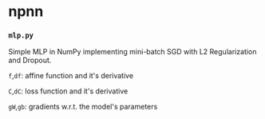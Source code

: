 # npnn

### `mlp.py`
Simple MLP in NumPy implementing mini-batch SGD with L2 Regularization and Dropout.

`f`,`df`: affine function and it's derivative

`C`,`dC`: loss function and it's derivative

`gW`,`gb`: gradients w.r.t. the model's parameters
